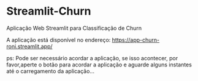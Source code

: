 # Streamlit-Churn
Aplicação Web Streamlit para Classificação de Churn

A aplicação está disponível no endereço: https://app-churn-roni.streamlit.app/

ps: Pode ser necessário acordar a aplicação, se isso acontecer, por favor,aperte o botão
para acordar a aplicação e aguarde alguns instantes até o carregamento da aplicação...
